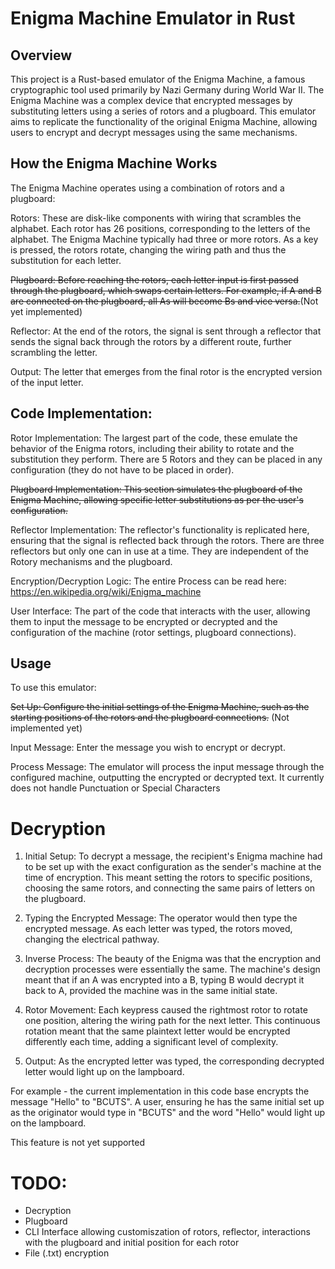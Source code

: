 # Enigma Machine Emulator in Rust
## Overview
This project is a Rust-based emulator of the Enigma Machine, a famous cryptographic tool used primarily by Nazi Germany during World War II. The Enigma Machine was a complex device that encrypted messages by substituting letters using a series of rotors and a plugboard. This emulator aims to replicate the functionality of the original Enigma Machine, allowing users to encrypt and decrypt messages using the same mechanisms.

## How the Enigma Machine Works
The Enigma Machine operates using a combination of rotors and a plugboard:

Rotors: These are disk-like components with wiring that scrambles the alphabet. Each rotor has 26 positions, corresponding to the letters of the alphabet. The Enigma Machine typically had three or more rotors. As a key is pressed, the rotors rotate, changing the wiring path and thus the substitution for each letter.

~~Plugboard: Before reaching the rotors, each letter input is first passed through the plugboard, which swaps certain letters. For example, if A and B are connected on the plugboard, all As will become Bs and vice versa.~~(Not yet implemented)

Reflector: At the end of the rotors, the signal is sent through a reflector that sends the signal back through the rotors by a different route, further scrambling the letter.

Output: The letter that emerges from the final rotor is the encrypted version of the input letter.

## Code Implementation:

Rotor Implementation: The largest part of the code, these emulate the behavior of the Enigma rotors, including their ability to rotate and the substitution they perform. There are 5 Rotors and they can be placed in any configuration (they do not have to be placed in order). 

~~Plugboard Implementation: This section simulates the plugboard of the Enigma Machine, allowing specific letter substitutions as per the user's configuration.~~

Reflector Implementation: The reflector's functionality is replicated here, ensuring that the signal is reflected back through the rotors. There are three reflectors but only one can in use at a time. They are independent of the Rotory mechanisms and the plugboard. 

Encryption/Decryption Logic: The entire Process can be read here: https://en.wikipedia.org/wiki/Enigma_machine

User Interface: The part of the code that interacts with the user, allowing them to input the message to be encrypted or decrypted and the configuration of the machine (rotor settings, plugboard connections).

## Usage
To use this emulator:

~~Set Up: Configure the initial settings of the Enigma Machine, such as the starting positions of the rotors and the plugboard connections.~~ (Not implemented yet)

Input Message: Enter the message you wish to encrypt or decrypt.

Process Message: The emulator will process the input message through the configured machine, outputting the encrypted or decrypted text. It currently does not handle Punctuation or Special Characters

# Decryption
1. Initial Setup: To decrypt a message, the recipient's Enigma machine had to be set up with the exact configuration as the sender's machine at the time of encryption. This meant setting the rotors to specific positions, choosing the same rotors, and connecting the same pairs of letters on the plugboard.

2. Typing the Encrypted Message: The operator would then type the encrypted message. As each letter was typed, the rotors moved, changing the electrical pathway.

3. Inverse Process: The beauty of the Enigma was that the encryption and decryption processes were essentially the same. The machine's design meant that if an A was encrypted into a B, typing B would decrypt it back to A, provided the machine was in the same initial state.

4. Rotor Movement: Each keypress caused the rightmost rotor to rotate one position, altering the wiring path for the next letter. This continuous rotation meant that the same plaintext letter would be encrypted differently each time, adding a significant level of complexity.

5. Output: As the encrypted letter was typed, the corresponding decrypted letter would light up on the lampboard.

For example - the current implementation in this code base encrypts the message "Hello" to "BCUTS". A user, ensuring he has the same initial set up as the originator would type in "BCUTS" and the word "Hello" would light up on the lampboard. 

This feature is not yet supported

# TODO:
- Decryption
- Plugboard
- CLI Interface allowing customiszation of rotors, reflector, interactions with the plugboard and initial position for each rotor
- File (.txt) encryption


